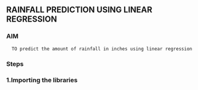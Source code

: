 ## RAINFALL PREDICTION USING LINEAR REGRESSION

### AIM

      TO predict the amount of rainfall in inches using linear regression

### Steps

### 1.Importing the libraries
      
